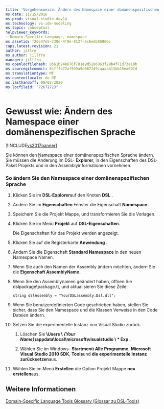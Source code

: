 ```yaml
---
title: 'Vorgehensweise: Ändern des Namespace einer domänenspezifischen Sprache | Microsoft-Dokumentation'
ms.date: 11/15/2016
ms.prod: visual-studio-dev14
ms.technology: vs-ide-modeling
ms.topic: conceptual
helpviewer_keywords:
- Domain-Specific Language, namespace
ms.assetid: f20c47e5-230d-4f0e-812f-5c6edb86866c
caps.latest.revision: 21
author: jillre
ms.author: jillfra
manager: jillfra
ms.openlocfilehash: 8b61b248876f701e9d5286063f28b4f71d73e18b
ms.sourcegitcommit: 6cfffa72af599a9d667249caaaa411bb28ea69fd
ms.translationtype: MT
ms.contentlocale: de-DE
ms.lasthandoff: 09/02/2020
ms.locfileid: "72671723"
---
```

# <a name="how-to-change-the-namespace-of-a-domain-specific-language"></a>Gewusst wie: Ändern des Namespace einer domänenspezifischen Sprache
[!INCLUDE[vs2017banner](../includes/vs2017banner.md)]

Sie können den Namespace einer domänenspezifischen Sprache ändern. Sie müssen die Änderung im DSL- **Explorer**, in den Eigenschaften des DSL-Paket Projekts und in den Assemblyinformationen vornehmen.

### <a name="to-change-the-namespace-of-a-domain-specific-language"></a>So ändern Sie den Namespace einer domänenspezifischen Sprache

1. Klicken Sie im **DSL-Explorer**auf den Knoten **DSL** .

2. Ändern Sie im **Eigenschaften** Fenster die Eigenschaft **Namespace** .

3. Speichern Sie die Projekt Mappe, und transformieren Sie die Vorlagen.

4. Klicken Sie im Menü **Projekt** auf **DSL-Eigenschaften**.

     Die Eigenschaften für das Projekt werden angezeigt.

5. Klicken Sie auf die Registerkarte **Anwendung** .

6. Ändern Sie die Eigenschaft **Standard Namespace** in den neuen Namespace Namen.

7. Wenn Sie auch den Namen der Assembly ändern möchten, ändern Sie die **Eigenschaft AssemblyName.**

8. Wenn Sie den Assemblynamen geändert haben, öffnen Sie dslpackage\package.tt, und aktualisieren Sie diese Zeile:

     `string dslAssembly = "YourDSLassembly.Dsl.dll";`

9. Wenn Sie benutzerdefinierten Code geschrieben haben, stellen Sie sicher, dass Sie den Namespace und die Klassen Verweise in den Code Dateien ändern.

10. Setzen Sie die experimentelle Instanz von Visual Studio zurück.

    1. Löschen Sie **\Users \\ **_{Your Name}_**\appdata\local\microsoft\visualstudio \\ \* Exp** .

    2. Wählen Sie im Windows- **Startmenü** **Alle Programme**, **Microsoft Visual Studio 2010 SDK**, **Tools**und **die experimentelle Instanz zurücksetzen**aus.

11. Wählen Sie im Menü **Erstellen** die Option Projekt Mappe **neu erstellen**aus.

## <a name="see-also"></a>Weitere Informationen
 [Domain-Specific Language Tools Glossary (Glossar zu DSL-Tools)](https://msdn.microsoft.com/ca5e84cb-a315-465c-be24-76aa3df276aa)
